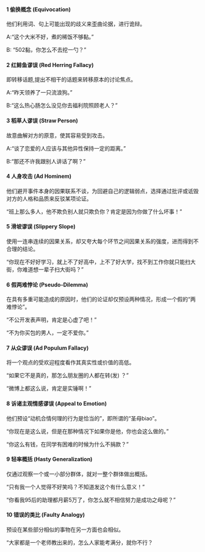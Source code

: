 #### 1 偷换概念 (Equivocation) 

他们利用词、句上可能出现的歧义来歪曲论据，进行诡辩。

A:“这个大米不好，煮的稀饭不够黏。”

B: “502黏，你怎么不去挖一勺？”

#### 2 红鲱鱼谬误 (Red Herring Fallacy)

即转移话题,提出不相干的话题来转移原本的讨论焦点。

A:“昨天领养了一只流浪狗。”

B:“这么热心肠怎么没见你去福利院照顾老人？”

#### 3 稻草人谬误 (Straw Person) 

故意曲解对方的原意，使其容易受到攻击。

A:“谈了恋爱的人应该与其他异性保持一定的距离。”

B:“那还不许我跟别人讲话了啊？”

#### 4 人身攻击 (Ad Hominem)

他们避开事件本身的因果联系不谈，为回避自己的逻辑弱点，选择通过批评或诋毁对方的人格和品质来反驳某项论证。

“班上那么多人，他不欺负别人就只欺负你？肯定是因为你做了什么坏事！”

#### 5 滑坡谬误 (Slippery Slope)

使用一连串连续的因果关系，却又夸大每个环节之间因果关系的强度，进而得到不合理的结论。

“你现在不好好学习，就上不了好高中，上不了好大学，找不到工作你就只能扫大街，你难道想一辈子扫大街吗？”

#### 6 假两难悖论 (Pseudo-Dilemma) 
 
在具有多重可能造成的原因时，他们的论证却仅预设两种情况，形成一个假的“两难悖论”。

“不公开发表声明，肯定是心虚了吧！”

“不为你买包的男人，一定不爱你。”
#### 7 从众谬误 (Ad Populum Fallacy)

将一个观点的受欢迎程度看作其真实性或价值的高低。

“如果它不是真的，那怎么朋友圈的人都在转(发) ？”

“微博上都这么说，肯定是实锤啊！”
#### 8 诉诸主观情感谬误 (Appeal to Emotion)

他们预设“动机合情何理的行为是恰当的”，即所谓的“圣母biao”。

“你现在是这么说，但是在那种情况下如果你是他，你也会这么做的。”

“你这么有钱，在同学有困难的时候为什么不捐款？”

#### 9 轻率概括 (Hasty Generalization) 

仅通过观察一个或一小部分群体，就对一整个群体做出概括。

“只有我一个人觉得不好笑吗？不知道发这个有什么意义！”

“你看我95后的助理都月薪5万了，你怎么就不相信努力是成功之母呢？”

#### 10 错误的类比 (Faulty Analogy) 

预设在某些部分相似的事物在另一方面也会相似。

“大家都是一个老师教出来的，怎么人家能考满分，就你不行？